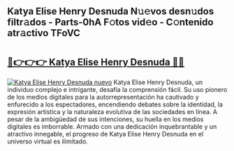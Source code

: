 ## Katya Elise Henry Desnuda N𝚞𝚎vos desn𝚞dos filtr𝚊dos - Parts-0hA F𝚘tos vid𝚎o - C𝚘ntenido atr𝚊ctivo TFoVC

# <h2><a href="http://mb94c4.tromn.icu/?c=Katya+Elise+Henry+Desnuda">🔗👉👉👉 Katya Elise Henry Desnuda 🔗🔗</a></h2>

[![Katya Elise Henry Desnuda nuevo](https://i.imgur.com/pEAQMta.gif)](http://mb94c4.tromn.icu/?c=Katya+Elise+Henry+Desnuda)
Katya Elise Henry Desnuda, un individuo complejo e intrigante, desafía la comprensión fácil. Su uso pionero de los medios digitales para la autorrepresentación ha cautivado y enfurecido a los espectadores, encendiendo debates sobre la identidad, la expresión artística y la naturaleza evolutiva de las sociedades en línea. A pesar de la ambigüedad de sus intenciones, su huella en los medios digitales es imborrable. Armado con una dedicación inquebrantable y un atractivo innegable, el progreso de Katya Elise Henry Desnuda en el universo virtual es ilimitado.

